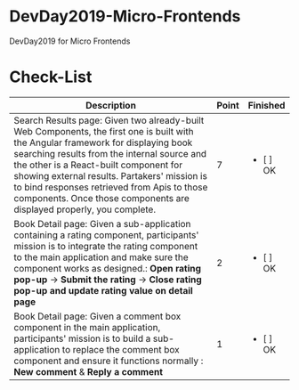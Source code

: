 # DevDay2019-Micro-Frontends

DevDay2019 for Micro Frontends

# Check-List

| Description                                                                                                                                                                                                                                                                                                                                                                                       | Point | Finished                 |
| ------------------------------------------------------------------------------------------------------------------------------------------------------------------------------------------------------------------------------------------------------------------------------------------------------------------------------------------------------------------------------------------------- | ----- | ------------------------ |
| Search Results page: Given two already-built Web Components, the first one is built with the Angular framework for displaying book searching results from the internal source and the other is a React-built component for showing external results. Partakers' mission is to bind responses retrieved from Apis to those components. Once those components are displayed properly, you complete. | 7     | <ul><li>[ ] OK</li></ul> |
| Book Detail page: Given a sub-application containing a rating component, participants' mission is to integrate the rating component to the main application and make sure the component works as designed.: **Open rating pop-up** -> **Submit the rating** -> **Close rating pop-up and update rating value on detail page**                                                                     | 2     | <ul><li>[ ] OK</li></ul> |
| Book Detail page: Given a comment box component in the main application, participants' mission is to build a sub-application to replace the comment box component and ensure it functions normally : **New comment** & **Reply a comment**                                                                                                                                                        | 1     | <ul><li>[ ] OK</li></ul> |
